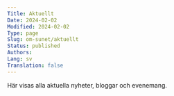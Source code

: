```yaml
---
Title: Aktuellt
Date: 2024-02-02
Modified: 2024-02-02
Type: page
Slug: om-sunet/aktuellt
Status: published
Authors: 
Lang: sv
Translation: false
---
```


Här visas alla aktuella nyheter, bloggar och evenemang.
